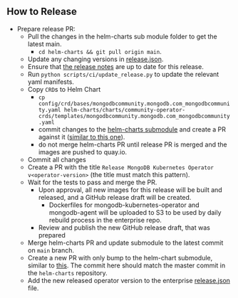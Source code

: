 
## How to Release

* Prepare release PR:
    * Pull the changes in the helm-charts sub module folder to get the latest main.
      * `cd helm-charts && git pull origin main`.
    * Update any changing versions in [release.json](../release.json).
    * Ensure that [the release notes](./RELEASE_NOTES.md) are up to date for this release.
    * Run `python scripts/ci/update_release.py` to update the relevant yaml manifests.
    * Copy `CRD`s to Helm Chart
      - `cp config/crd/bases/mongodbcommunity.mongodb.com_mongodbcommunity.yaml helm-charts/charts/community-operator-crds/templates/mongodbcommunity.mongodb.com_mongodbcommunity.yaml`
      - commit changes to the [helm-charts submodule](https://github.com/mongodb/helm-charts) and create a PR against it ([similar to this one](https://github.com/mongodb/helm-charts/pull/163)).
      - do not merge helm-charts PR until release PR is merged and the images are pushed to quay.io.
    * Commit all changes
    * Create a PR with the title `Release MongoDB Kubernetes Operator v<operator-version>` (the title must match this pattern).
    * Wait for the tests to pass and merge the PR.
      * Upon approval, all new images for this release will be built and released, and a GitHub release draft will be created.
        * Dockerfiles for mongodb-kubernetes-operator and mongodb-agent will be uploaded to S3 to be used by daily rebuild process in the enterprise repo.
      * Review and publish the new GitHub release draft, that was prepared
    * Merge helm-charts PR and update submodule to the latest commit on `main` branch.
    * Create a new PR with only bump to the helm-chart submodule, similar to [this](https://github.com/mongodb/mongodb-kubernetes-operator/pull/1210). The commit here should match the master commit in the `helm-charts` repository.
    * Add the new released operator version to the enterprise [release.json](https://github.com/10gen/ops-manager-kubernetes/blob/master/release.json#L74) file.
